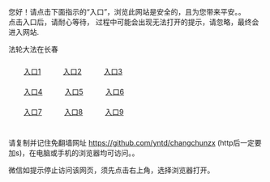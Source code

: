 您好！请点击下面指示的“入口”，浏览此网站是安全的，且为您带来平安。。 <br/>
点击入口后，请耐心等待， 过程中可能会出现无法打开的提示，请忽略，最终会进入网站. </br>

法轮大法在长春<br/>
<div style="padding:10px"><a style="margin:20px" target="_blank" href="https://d3u2isyqb7r3m2.cloudfront.net/2Qpsp?zmxunnbr" id="ccLink1" rel="nofollow">入口1</a> <a target="_blank" style="margin:20px" href="https://d272v7xoaau1xc.cloudfront.net/2Qpsp?qzflizgl" id="ccLink2" rel="nofollow">入口2</a> <a style="margin:20px" target="_blank" href="https://d1u78g1nebz0hd.cloudfront.net/2Qpsp?pavvhl" id="ccLink3" rel="nofollow">入口3</a></div>

<div style="padding:10px" ><a style="margin:20px" target="_blank" href="https://d3u2isyqb7r3m2.cloudfront.net/2Qpsp?zmxunnbr" id="ccLink4" rel="nofollow">入口4</a> <a style="margin:20px" href="https://d272v7xoaau1xc.cloudfront.net/2Qpsp?qzflizgl" target="_blank" id="ccLink5" rel="nofollow">入口5</a> <a style="margin:20px" href="https://d1u78g1nebz0hd.cloudfront.net/2Qpsp?pavvhl" target="_blank" id="ccLink6" rel="nofollow">入口6</a></div>

<div style="padding:10px"><a style="margin:20px" target="_blank" href="https://d3u2isyqb7r3m2.cloudfront.net/2Qpsp?zmxunnbr" id="ccLink7" rel="nofollow">入口7</a> <a style="margin:20px" href="https://d272v7xoaau1xc.cloudfront.net/2Qpsp?qzflizgl" target="_blank" id="ccLink8" rel="nofollow">入口8</a> <a style="margin:20px" target="_blank" href="https://d1u78g1nebz0hd.cloudfront.net/2Qpsp?pavvhl" id="ccLink9" rel="nofollow">入口9</a></div>

<br/>



请复制并记住免翻墙网址 https://github.com/yntd/changchunzx (http后一定要加s)，在电脑或手机的浏览器均可访问。。<br/>

微信如提示停止访问该网页，须先点击右上角，选择浏览器打开。
